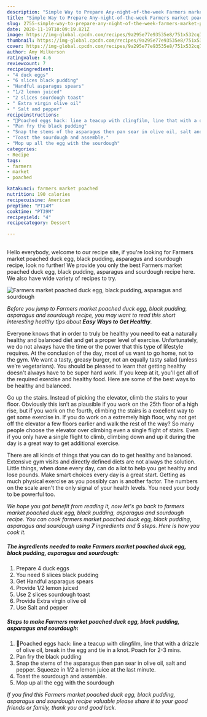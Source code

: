 ```yaml
---
description: "Simple Way to Prepare Any-night-of-the-week Farmers market poached duck egg, black pudding, asparagus and sourdough"
title: "Simple Way to Prepare Any-night-of-the-week Farmers market poached duck egg, black pudding, asparagus and sourdough"
slug: 2755-simple-way-to-prepare-any-night-of-the-week-farmers-market-poached-duck-egg-black-pudding-asparagus-and-sourdough
date: 2020-11-19T10:09:19.821Z
image: https://img-global.cpcdn.com/recipes/9a295e77e93535e8/751x532cq70/farmers-market-poached-duck-egg-black-pudding-asparagus-and-sourdough-recipe-main-photo.jpg
thumbnail: https://img-global.cpcdn.com/recipes/9a295e77e93535e8/751x532cq70/farmers-market-poached-duck-egg-black-pudding-asparagus-and-sourdough-recipe-main-photo.jpg
cover: https://img-global.cpcdn.com/recipes/9a295e77e93535e8/751x532cq70/farmers-market-poached-duck-egg-black-pudding-asparagus-and-sourdough-recipe-main-photo.jpg
author: Amy Wilkerson
ratingvalue: 4.6
reviewcount: 7
recipeingredient:
- "4 duck eggs"
- "6 slices black pudding"
- "Handful asparagus spears"
- "1/2 lemon juiced"
- "2 slices sourdough toast"
- " Extra virgin olive oil"
- " Salt and pepper"
recipeinstructions:
- "🥚Poached eggs hack: line a teacup with clingfilm, line that with a drizzle of olive oil, break in the egg and tie in a knot. Poach for 2-3 mins."
- "Pan fry the black pudding"
- "Snap the stems of the asparagus then pan sear in olive oil, salt and pepper. Squeeze in 1/2 a lemon juice at the last minute."
- "Toast the sourdough and assemble."
- "Mop up all the egg with the sourdough"
categories:
- Recipe
tags:
- farmers
- market
- poached

katakunci: farmers market poached 
nutrition: 190 calories
recipecuisine: American
preptime: "PT14M"
cooktime: "PT39M"
recipeyield: "4"
recipecategory: Dessert

---
```

<br>
Hello everybody, welcome to our recipe site, if you're looking for Farmers market poached duck egg, black pudding, asparagus and sourdough recipe, look no further! We provide you only the best Farmers market poached duck egg, black pudding, asparagus and sourdough recipe here. We also have wide variety of recipes to try.
<br>


![Farmers market poached duck egg, black pudding, asparagus and sourdough](https://img-global.cpcdn.com/recipes/9a295e77e93535e8/751x532cq70/farmers-market-poached-duck-egg-black-pudding-asparagus-and-sourdough-recipe-main-photo.jpg)

<i>Before you jump to Farmers market poached duck egg, black pudding, asparagus and sourdough recipe, you may want to read this short interesting healthy tips about <strong>Easy Ways to Get Healthy</strong>.</i>

Everyone knows that in order to truly be healthy you need to eat a naturally healthy and balanced diet and get a proper level of exercise. Unfortunately, we do not always have the time or the power that this type of lifestyle requires. At the conclusion of the day, most of us want to go home, not to the gym. We want a tasty, greasy burger, not an equally tasty salad (unless we’re vegetarians). You should be pleased to learn that getting healthy doesn't always have to be super hard work. If you keep at it, you'll get all of the required exercise and healthy food. Here are some of the best ways to be healthy and balanced.

Go up the stairs. Instead of picking the elevator, climb the stairs to your floor. Obviously this isn’t as plausible if you work on the 25th floor of a high rise, but if you work on the fourth, climbing the stairs is a excellent way to get some exercise in. If you do work on a extremely high floor, why not get off the elevator a few floors earlier and walk the rest of the way? So many people choose the elevator over climbing even a single flight of stairs. Even if you only have a single flight to climb, climbing down and up it during the day is a great way to get additional exercise. 

There are all kinds of things that you can do to get healthy and balanced. Extensive gym visits and directly defined diets are not always the solution. Little things, when done every day, can do a lot to help you get healthy and lose pounds. Make smart choices every day is a great start. Getting as much physical exercise as you possibly can is another factor. The numbers on the scale aren't the only signal of your health levels. You need your body to be powerful too. 


<i>We hope you got benefit from reading it, now let's go back to farmers market poached duck egg, black pudding, asparagus and sourdough recipe. You can cook farmers market poached duck egg, black pudding, asparagus and sourdough using <strong>7</strong> ingredients and <strong>5</strong> steps. Here is how you cook it.
</i>

##### The ingredients needed to make Farmers market poached duck egg, black pudding, asparagus and sourdough:

1. Prepare 4 duck eggs
1. You need 6 slices black pudding
1. Get Handful asparagus spears
1. Provide 1/2 lemon juiced
1. Use 2 slices sourdough toast
1. Provide  Extra virgin olive oil
1. Use  Salt and pepper


##### Steps to make Farmers market poached duck egg, black pudding, asparagus and sourdough:

1. 🥚Poached eggs hack: line a teacup with clingfilm, line that with a drizzle of olive oil, break in the egg and tie in a knot. Poach for 2-3 mins.
1. Pan fry the black pudding
1. Snap the stems of the asparagus then pan sear in olive oil, salt and pepper. Squeeze in 1/2 a lemon juice at the last minute.
1. Toast the sourdough and assemble.
1. Mop up all the egg with the sourdough


<i>If you find this Farmers market poached duck egg, black pudding, asparagus and sourdough recipe valuable please share it to your good friends or family, thank you and good luck.</i>
